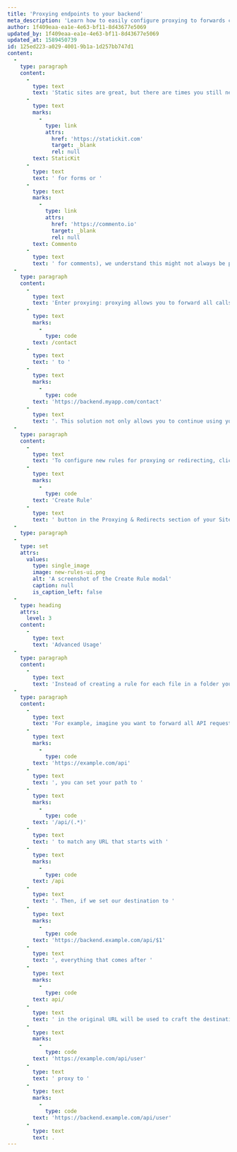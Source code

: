 ```yaml
---
title: 'Proxying endpoints to your backend'
meta_description: 'Learn how to easily configure proxying to forwards calls from your static site to any backend'
author: 1f409eaa-ea1e-4e63-bf11-8d43677e5069
updated_by: 1f409eaa-ea1e-4e63-bf11-8d43677e5069
updated_at: 1589450739
id: 125ed223-a029-4001-9b1a-1d257bb747d1
content:
  -
    type: paragraph
    content:
      -
        type: text
        text: 'Static sites are great, but there are times you still need a backend. For example, you might have an API endpoint you want to keep hitting or a contact form you want to continue using. While we encourage you to use Jamstack-friendly alternatives instead of your backend (like '
      -
        type: text
        marks:
          -
            type: link
            attrs:
              href: 'https://statickit.com'
              target: _blank
              rel: null
        text: StaticKit
      -
        type: text
        text: ' for forms or '
      -
        type: text
        marks:
          -
            type: link
            attrs:
              href: 'https://commento.io'
              target: _blank
              rel: null
        text: Commento
      -
        type: text
        text: ' for comments), we understand this might not always be possible, and thus provide you with an alternative.'
  -
    type: paragraph
    content:
      -
        type: text
        text: 'Enter proxying: proxying allows you to forward all calls from an endpoint of your choice to any URL. For example, you might want to forward '
      -
        type: text
        marks:
          -
            type: code
        text: /contact
      -
        type: text
        text: ' to '
      -
        type: text
        marks:
          -
            type: code
        text: 'https://backend.myapp.com/contact'
      -
        type: text
        text: '. This solution not only allows you to continue using your endpoints as is your site wasn''t static but can also take care of CORS and CSP issues you might encounter when using external endpoints.'
  -
    type: paragraph
    content:
      -
        type: text
        text: 'To configure new rules for proxying or redirecting, click the '
      -
        type: text
        marks:
          -
            type: code
        text: 'Create Rule'
      -
        type: text
        text: ' button in the Proxying & Redirects section of your Site Settings. You''ll be asked to select the type of rule, the path affected by the rule, and the destination URL.'
  -
    type: paragraph
  -
    type: set
    attrs:
      values:
        type: single_image
        image: new-rules-ui.png
        alt: 'A screenshot of the Create Rule modal'
        caption: null
        is_caption_left: false
  -
    type: heading
    attrs:
      level: 3
    content:
      -
        type: text
        text: 'Advanced Usage'
  -
    type: paragraph
    content:
      -
        type: text
        text: 'Instead of creating a rule for each file in a folder you want to redirect to or for each API endpoint you want to forward, you can use regex.'
  -
    type: paragraph
    content:
      -
        type: text
        text: 'For example, imagine you want to forward all API requests to your backend. If your API lives at '
      -
        type: text
        marks:
          -
            type: code
        text: 'https://example.com/api'
      -
        type: text
        text: ', you can set your path to '
      -
        type: text
        marks:
          -
            type: code
        text: '/api/(.*)'
      -
        type: text
        text: ' to match any URL that starts with '
      -
        type: text
        marks:
          -
            type: code
        text: /api
      -
        type: text
        text: '. Then, if we set our destination to '
      -
        type: text
        marks:
          -
            type: code
        text: 'https://backend.example.com/api/$1'
      -
        type: text
        text: ', everything that comes after '
      -
        type: text
        marks:
          -
            type: code
        text: api/
      -
        type: text
        text: ' in the original URL will be used to craft the destination URL, making '
      -
        type: text
        marks:
          -
            type: code
        text: 'https://example.com/api/user'
      -
        type: text
        text: ' proxy to '
      -
        type: text
        marks:
          -
            type: code
        text: 'https://backend.example.com/api/user'
      -
        type: text
        text: .
---
```

